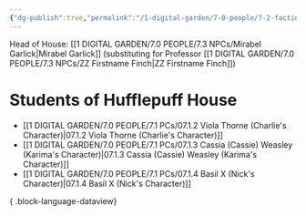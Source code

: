 ```yaml
---
{"dg-publish":true,"permalink":"/1-digital-garden/7-0-people/7-2-factions/07-2-03-hufflepuff-house/"}
---
```


Head of House: [[1 DIGITAL GARDEN/7.0 PEOPLE/7.3 NPCs/Mirabel Garlick\|Mirabel Garlick]] (substituting for Professor [[1 DIGITAL GARDEN/7.0 PEOPLE/7.3 NPCs/ZZ Firstname Finch\|ZZ Firstname Finch]])

# Students of Hufflepuff House

- [[1 DIGITAL GARDEN/7.0 PEOPLE/7.1 PCs/07.1.2 Viola Thorne (Charlie's Character)\|07.1.2 Viola Thorne (Charlie's Character)]]
- [[1 DIGITAL GARDEN/7.0 PEOPLE/7.1 PCs/07.1.3 Cassia (Cassie) Weasley (Karima's Character)\|07.1.3 Cassia (Cassie) Weasley (Karima's Character)]]
- [[1 DIGITAL GARDEN/7.0 PEOPLE/7.1 PCs/07.1.4 Basil X (Nick's Character)\|07.1.4 Basil X (Nick's Character)]]

{ .block-language-dataview}
